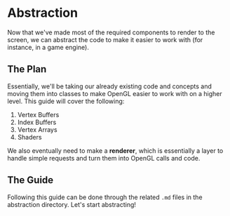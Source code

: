 # Abstraction
Now that we've made most of the required components to render to the screen, we can abstract the code to make it easier to work with (for instance, in a game engine).
## The Plan
Essentially, we'll be taking our already existing code and concepts and moving them into classes to make OpenGL easier to work with on a higher level. This guide will cover the following:

1. Vertex Buffers
1. Index Buffers
1. Vertex Arrays
1. Shaders

We also eventually need to make a **renderer**, which is essentially a layer to handle simple requests and turn them into OpenGL calls and code.

## The Guide
Following this guide can be done through the related `.md` files in the abstraction directory. Let's start abstracting!

